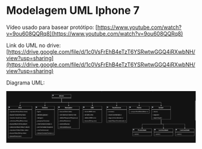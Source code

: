 # Modelagem UML Iphone 7

Vídeo usado para basear protótipo: [https://www.youtube.com/watch?v=9ou608QQRq8](https://www.youtube.com/watch?v=9ou608QQRq8)

Link do UML no drive: [https://drive.google.com/file/d/1c0VsFrEhB4eTzT6YSRwtwGGQ4iRXwbNH/view?usp=sharing](https://drive.google.com/file/d/1c0VsFrEhB4eTzT6YSRwtwGGQ4iRXwbNH/view?usp=sharing)

Diagrama UML:

![diagrama](./uml.png)